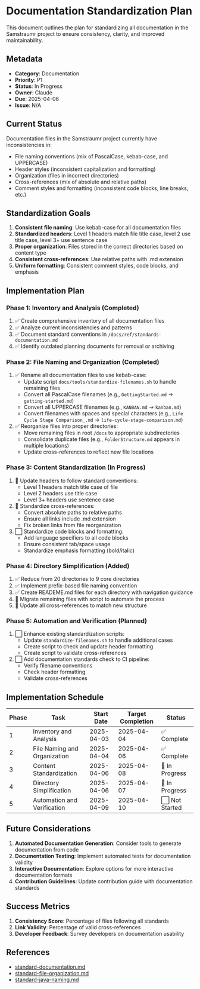 # Documentation Standardization Plan

This document outlines the plan for standardizing all documentation in the Samstraumr project to ensure consistency, clarity, and improved maintainability.

## Metadata

- **Category**: Documentation
- **Priority**: P1
- **Status**: In Progress
- **Owner**: Claude
- **Due**: 2025-04-06
- **Issue**: N/A

## Current Status

Documentation files in the Samstraumr project currently have inconsistencies in:
- File naming conventions (mix of PascalCase, kebab-case, and UPPERCASE)
- Header styles (inconsistent capitalization and formatting)
- Organization (files in incorrect directories)
- Cross-references (mix of absolute and relative paths)
- Comment styles and formatting (inconsistent code blocks, line breaks, etc.)

## Standardization Goals

1. **Consistent file naming**: Use kebab-case for all documentation files
2. **Standardized headers**: Level 1 headers match file title case, level 2 use title case, level 3+ use sentence case
3. **Proper organization**: Files stored in the correct directories based on content type
4. **Consistent cross-references**: Use relative paths with .md extension
5. **Uniform formatting**: Consistent comment styles, code blocks, and emphasis

## Implementation Plan

### Phase 1: Inventory and Analysis (Completed)

1. ✅ Create comprehensive inventory of all documentation files
2. ✅ Analyze current inconsistencies and patterns
3. ✅ Document standard conventions in `/docs/ref/standards-documentation.md`
4. ✅ Identify outdated planning documents for removal or archiving

### Phase 2: File Naming and Organization (Completed)

1. ✅ Rename all documentation files to use kebab-case:
   - Update script `docs/tools/standardize-filenames.sh` to handle remaining files
   - Convert all PascalCase filenames (e.g., `GettingStarted.md` → `getting-started.md`)
   - Convert all UPPERCASE filenames (e.g., `KANBAN.md` → `kanban.md`)
   - Convert filenames with spaces and special characters (e.g., `Life Cycle Stage Comparison_.md` → `life-cycle-stage-comparison.md`)
2. ✅ Reorganize files into proper directories:
   - Move remaining files in root `/docs` to appropriate subdirectories
   - Consolidate duplicate files (e.g., `FolderStructure.md` appears in multiple locations)
   - Update cross-references to reflect new file locations

### Phase 3: Content Standardization (In Progress)

1. 🔄 Update headers to follow standard conventions:
   - Level 1 headers match title case of file
   - Level 2 headers use title case
   - Level 3+ headers use sentence case
2. 🔄 Standardize cross-references:
   - Convert absolute paths to relative paths
   - Ensure all links include .md extension
   - Fix broken links from file reorganization
3. ⬜ Standardize code blocks and formatting:
   - Add language specifiers to all code blocks
   - Ensure consistent tab/space usage
   - Standardize emphasis formatting (bold/italic)

### Phase 4: Directory Simplification (Added)

1. ✅ Reduce from 20 directories to 9 core directories
2. ✅ Implement prefix-based file naming convention
3. ✅ Create READEME.md files for each directory with navigation guidance
4. 🔄 Migrate remaining files with script to automate the process
5. 🔄 Update all cross-references to match new structure

### Phase 5: Automation and Verification (Planned)

1. ⬜ Enhance existing standardization scripts:
   - Update `standardize-filenames.sh` to handle additional cases
   - Create script to check and update header formatting
   - Create script to validate cross-references
2. ⬜ Add documentation standards check to CI pipeline:
   - Verify filename conventions
   - Check header formatting
   - Validate cross-references

## Implementation Schedule

| Phase |             Task             | Start Date | Target Completion |     Status     |
|-------|------------------------------|------------|-------------------|----------------|
| 1     | Inventory and Analysis       | 2025-04-03 | 2025-04-04        | ✅ Complete     |
| 2     | File Naming and Organization | 2025-04-04 | 2025-04-06        | ✅ Complete     |
| 3     | Content Standardization      | 2025-04-06 | 2025-04-08        | 🔄 In Progress |
| 4     | Directory Simplification     | 2025-04-06 | 2025-04-07        | 🔄 In Progress |
| 5     | Automation and Verification  | 2025-04-09 | 2025-04-10        | ⬜ Not Started  |

## Future Considerations

1. **Automated Documentation Generation**: Consider tools to generate documentation from code
2. **Documentation Testing**: Implement automated tests for documentation validity
3. **Interactive Documentation**: Explore options for more interactive documentation formats
4. **Contribution Guidelines**: Update contribution guide with documentation standards

## Success Metrics

1. **Consistency Score**: Percentage of files following all standards
2. **Link Validity**: Percentage of valid cross-references
3. **Developer Feedback**: Survey developers on documentation usability

## References

- [standard-documentation.md](../ref/standard-documentation.md)
- [standard-file-organization.md](../ref/standard-file-organization.md)
- [standard-java-naming.md](../ref/standard-java-naming.md)
